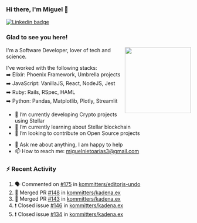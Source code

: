 ### Hi there, I'm Miguel 👋

<a href="https://linkedin.com/in/miguelnietoa/" target="_blank" rel="noopener noreferrer">
  <img src="https://img.shields.io/badge/-LinkedIn-0e76a8?style=flat-square&logo=Linkedin&logoColor=white" alt="Linkedin badge">
</a>
<!-- [![Website Badge](https://img.shields.io/badge/Website-3b5998?style=flat-square&logo=google-chrome&logoColor=white)](#notavailablenow#) 

<img src="https://i.imgur.com/tbrLrt5.gif" width=400 alt="Coding GIF" align="right"/>
-->


### Glad to see you here!
<a href="https://github.com/miguelnietoa"><img src="https://github-readme-stats.vercel.app/api?username=miguelnietoa&show_icons=true&hide_border=true&count_private=true&include_all_commits=true&theme=tokyonight" height="180em" align="right"/></a>
I'm a Software Developer, lover of tech and science. 

I've worked with the following stacks:\
➡️ Elixir: Phoenix Framework, Umbrella projects\
➡️ JavaScript: VanillaJS, React, NodeJS, Jest\
➡️ Ruby: Rails, RSpec, HAML\
➡️ Python: Pandas, Matplotlib, Plotly, Streamlit

- 🔭 I’m currently developing Crypto projects using Stellar
- 🌱 I’m currently learning about Stellar blockchain
- 👯 I’m looking to contribute on Open Source projects
<!-- 
- 😄 I just finished a Machine Learning course! 
- 🤔 I’m looking for help with ...
-->
- 💬 Ask me about anything, I am happy to help
- 📫 How to reach me: miguelnietoarias3@gmail.com

### ⚡ Recent Activity

<!--START_SECTION:activity-->
1. 🗣 Commented on [#175](https://github.com/kommitters/editorjs-undo/issues/175) in [kommitters/editorjs-undo](https://github.com/kommitters/editorjs-undo)
2. 🎉 Merged PR [#148](https://github.com/kommitters/kadena.ex/pull/148) in [kommitters/kadena.ex](https://github.com/kommitters/kadena.ex)
3. 🎉 Merged PR [#143](https://github.com/kommitters/kadena.ex/pull/143) in [kommitters/kadena.ex](https://github.com/kommitters/kadena.ex)
4. ❗️ Closed issue [#146](https://github.com/kommitters/kadena.ex/issues/146) in [kommitters/kadena.ex](https://github.com/kommitters/kadena.ex)
5. ❗️ Closed issue [#134](https://github.com/kommitters/kadena.ex/issues/134) in [kommitters/kadena.ex](https://github.com/kommitters/kadena.ex)
<!--END_SECTION:activity-->

